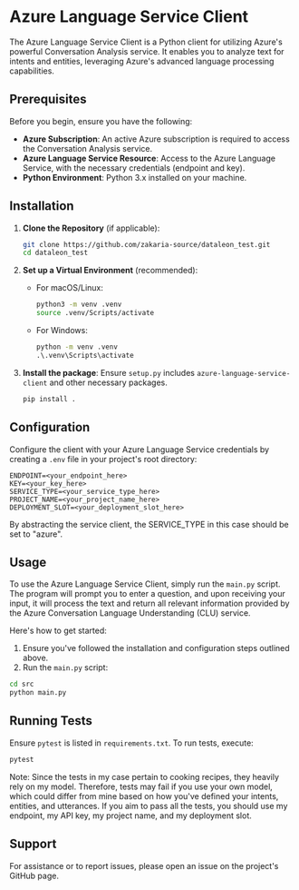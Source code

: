 # Azure Language Service Client

The Azure Language Service Client is a Python client for utilizing Azure's powerful Conversation Analysis service.
It enables you to analyze text for intents and entities, leveraging Azure's advanced language processing capabilities.

## Prerequisites

Before you begin, ensure you have the following:

- **Azure Subscription**: An active Azure subscription is required to access the Conversation Analysis service.
- **Azure Language Service Resource**: Access to the Azure Language Service, with the necessary credentials (endpoint
  and key).
- **Python Environment**: Python 3.x installed on your machine.

## Installation

1. **Clone the Repository** (if applicable):
   ```bash
   git clone https://github.com/zakaria-source/dataleon_test.git
   cd dataleon_test
   ```

2. **Set up a Virtual Environment** (recommended):
    - For macOS/Linux:
      ```bash
      python3 -m venv .venv
      source .venv/Scripts/activate
      ```
    - For Windows:
      ```cmd
      python -m venv .venv
      .\.venv\Scripts\activate
      ```

3. **Install the package**:
   Ensure `setup.py` includes `azure-language-service-client` and other necessary packages.
   ```bash
   pip install .
   ```

## Configuration

Configure the client with your Azure Language Service credentials by creating a `.env` file in your project's root
directory:

```plaintext
ENDPOINT=<your_endpoint_here>
KEY=<your_key_here>
SERVICE_TYPE=<your_service_type_here>
PROJECT_NAME=<your_project_name_here>
DEPLOYMENT_SLOT=<your_deployment_slot_here>
```

By abstracting the service client, the SERVICE_TYPE in this case should be set to "azure".

## Usage

To use the Azure Language Service Client, simply run the `main.py` script. The program will prompt you to enter a question, and upon receiving your input, it will process the text and return all relevant information provided by the Azure Conversation Language Understanding (CLU) service.

Here's how to get started:

1. Ensure you've followed the installation and configuration steps outlined above.
2. Run the `main.py` script:

```bash
cd src
python main.py
```

## Running Tests

Ensure `pytest` is listed in `requirements.txt`. To run tests, execute:

```bash
pytest
```

Note: Since the tests in my case pertain to cooking recipes, they heavily rely on my model. Therefore, tests may fail if
you use your own model, which could differ from mine based on how you've defined your intents, entities, and utterances.
If you aim to pass all the tests, you should use my endpoint, my API key, my project name, and my deployment slot.

## Support

For assistance or to report issues, please open an issue on the project's GitHub page.

